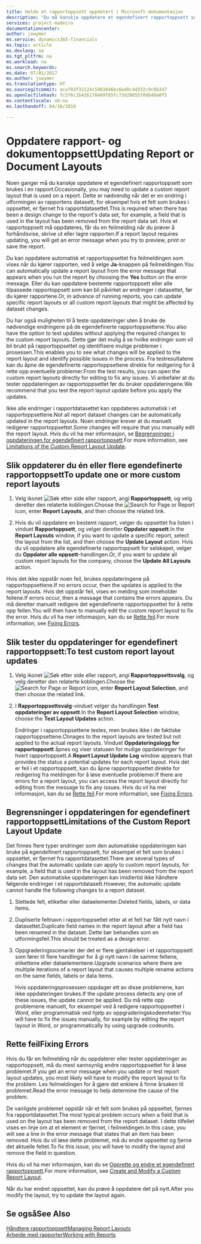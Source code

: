 ```yaml
---
title: Holde et rapportoppsett oppdatert | Microsoft-dokumentasjon
description: "Du må kanskje oppdatere et egendefinert rapportoppsett som brukes i en rapport. Dette er nødvendig når det er en endring i utformingen av rapportens datasett, for eksempel hvis et felt som brukes i oppsettet, er fjernet fra rapportdatasettet."
services: project-madeira
documentationcenter: 
author: jswymer
ms.service: dynamics365-financials
ms.topic: article
ms.devlang: na
ms.tgt_pltfrm: na
ms.workload: na
ms.search.keywords: 
ms.date: 07/01/2017
ms.author: jswymer
ms.translationtype: HT
ms.sourcegitcommit: acef03f32124c5983846bc6ed0c4d332c9c8b347
ms.openlocfilehash: fc5f6c1b426178489f85fc73d28855f0db40a0f5
ms.contentlocale: nb-no
ms.lasthandoff: 04/16/2018

---
```

# <a name="updating-report-or-document-layouts"></a><span data-ttu-id="af1b9-104">Oppdatere rapport- og dokumentoppsett</span><span class="sxs-lookup"><span data-stu-id="af1b9-104">Updating Report or Document Layouts</span></span>
<span data-ttu-id="af1b9-105">Noen ganger må du kanskje oppdatere et egendefinert rapportoppsett som brukes i en rapport.</span><span class="sxs-lookup"><span data-stu-id="af1b9-105">Occasionally, you may need to update a custom report layout that is used on a report.</span></span> <span data-ttu-id="af1b9-106">Dette er nødvendig når det er en endring i utformingen av rapportens datasett, for eksempel hvis et felt som brukes i oppsettet, er fjernet fra rapportdatasettet.</span><span class="sxs-lookup"><span data-stu-id="af1b9-106">This is required when there has been a design change to the report's data set, for example, a field that is used in the layout has been removed from the report data set.</span></span> <span data-ttu-id="af1b9-107">Hvis et rapportoppsett må oppdateres, får du en feilmelding når du prøver å forhåndsvise, skrive ut eller lagre rapporten.</span><span class="sxs-lookup"><span data-stu-id="af1b9-107">If a report layout requires updating, you will get an error message when you try to preview, print or save the report.</span></span>  
  
<span data-ttu-id="af1b9-108">Du kan oppdatere automatisk et rapportoppsettet fra feilmeldingen som vises når du kjører rapporten, ved å velge **Ja**-knappen på feilmeldingen.</span><span class="sxs-lookup"><span data-stu-id="af1b9-108">You can automatically update a report layout from the error message that appears when you run the report by choosing the **Yes** button on the error message.</span></span> <span data-ttu-id="af1b9-109">Eller du kan oppdatere bestemte rapportoppsett eller alle tilpassede rapportoppsett som kan bli påvirket av endringer i datasettet, før du kjører rapportene.</span><span class="sxs-lookup"><span data-stu-id="af1b9-109">Or, in advance of running reports, you can update specific report layouts or all custom report layouts that might be affected by dataset changes.</span></span>  
  
<span data-ttu-id="af1b9-110">Du har også muligheten til å teste oppdateringer uten å bruke de nødvendige endringene på de egendefinerte rapportoppsettene.</span><span class="sxs-lookup"><span data-stu-id="af1b9-110">You also have the option to test updates without applying the required changes to the custom report layouts.</span></span> <span data-ttu-id="af1b9-111">Dette gjør det mulig å se hvilke endringer som vil bli brukt på rapportoppsettet og identifisere mulige problemer i prosessen.</span><span class="sxs-lookup"><span data-stu-id="af1b9-111">This enables you to see what changes will be applied to the report layout and identify possible issues in the process.</span></span> <span data-ttu-id="af1b9-112">Fra testresultatene kan du åpne de egendefinerte rapportoppsettene direkte for redigering for å rette opp eventuelle problemer.</span><span class="sxs-lookup"><span data-stu-id="af1b9-112">From the test results, you can open the custom report layouts directly for editing to fix any issues.</span></span> <span data-ttu-id="af1b9-113">Vi anbefaler at du tester oppdateringen av rapportoppsettet før du bruker oppdateringene.</span><span class="sxs-lookup"><span data-stu-id="af1b9-113">We recommend that you test the report layout update before you apply the updates.</span></span>  
  
<span data-ttu-id="af1b9-114">Ikke alle endringer i rapportdatasettet kan oppdateres automatisk i et rapportoppsettene.</span><span class="sxs-lookup"><span data-stu-id="af1b9-114">Not all report dataset changes can be automatically updated in the report layouts.</span></span> <span data-ttu-id="af1b9-115">Noen endringer krever at du manuelt redigerer rapportoppsettet.</span><span class="sxs-lookup"><span data-stu-id="af1b9-115">Some changes will require that you manually edit the report layout.</span></span> <span data-ttu-id="af1b9-116">Hvis du vil ha mer informasjon, se [Begrensninger i oppdateringen for egendefinert rapportoppsett](ui-update-report-layouts.md#UpdateLimitations).</span><span class="sxs-lookup"><span data-stu-id="af1b9-116">For more information, see [Limitations of the Custom Report Layout Update](ui-update-report-layouts.md#UpdateLimitations).</span></span>  
  
## <a name="to-update-one-or-more-custom-report-layouts"></a><span data-ttu-id="af1b9-117">Slik oppdaterer du én eller flere egendefinerte rapportoppsett</span><span class="sxs-lookup"><span data-stu-id="af1b9-117">To update one or more custom report layouts</span></span>  
  
1.  <span data-ttu-id="af1b9-118">Velg ikonet ![Søk etter side eller rapport](media/ui-search/search_small.png "Søk etter side eller rapport"), angi **Rapportoppsett**, og velg deretter den relaterte koblingen.</span><span class="sxs-lookup"><span data-stu-id="af1b9-118">Choose the ![Search for Page or Report](media/ui-search/search_small.png "Search for Page or Report icon") icon, enter **Report Layouts**, and then choose the related link.</span></span>  
  
2.  <span data-ttu-id="af1b9-119">Hvis du vil oppdatere en bestemt rapport, velger du oppsettet fra listen i vinduet **Rapportoppsett**, og velger deretter **Oppdater oppsett**.</span><span class="sxs-lookup"><span data-stu-id="af1b9-119">In the **Report Layouts** window, if you want to update a specific report, select the layout from the list, and then choose the **Update Layout** action.</span></span> <span data-ttu-id="af1b9-120">Hvis du vil oppdatere alle egendefinerte rapportoppsett for selskapet, velger du **Oppdater alle oppsett**-handlingen.</span><span class="sxs-lookup"><span data-stu-id="af1b9-120">Or, if you want to update all custom report layouts for the company, choose the **Update All Layouts** action.</span></span>  

<span data-ttu-id="af1b9-121">Hvis det ikke oppstår noen feil, brukes oppdateringene på rapportoppsettene.</span><span class="sxs-lookup"><span data-stu-id="af1b9-121">If no errors occur, then the updates is applied to the report layouts.</span></span> <span data-ttu-id="af1b9-122">Hvis det oppstår feil, vises en melding som inneholder feilene.</span><span class="sxs-lookup"><span data-stu-id="af1b9-122">If errors occur, then a message that contains the errors appears.</span></span> <span data-ttu-id="af1b9-123">Du må deretter manuelt redigere det egendefinerte rapportoppsettet for å rette opp feilen.</span><span class="sxs-lookup"><span data-stu-id="af1b9-123">You will then have to manually edit the custom report layout to fix the error.</span></span> <span data-ttu-id="af1b9-124">Hvis du vil ha mer informasjon, kan du se [Rette feil](ui-update-report-layouts.md#FixErrors).</span><span class="sxs-lookup"><span data-stu-id="af1b9-124">For more information, see [Fixing Errors](ui-update-report-layouts.md#FixErrors).</span></span>  

## <a name="to-test-custom-report-layout-updates"></a><span data-ttu-id="af1b9-125">Slik tester du oppdateringer for egendefinert rapportoppsett:</span><span class="sxs-lookup"><span data-stu-id="af1b9-125">To test custom report layout updates</span></span>  
  
1. <span data-ttu-id="af1b9-126">Velg ikonet ![Søk etter side eller rapport](media/ui-search/search_small.png "Søk etter side eller rapport"), angi **Rapportoppsettsvalg**, og velg deretter den relaterte koblingen.</span><span class="sxs-lookup"><span data-stu-id="af1b9-126">Choose the ![Search for Page or Report](media/ui-search/search_small.png "Search for Page or Report icon") icon, enter **Report Layout Selection**, and then choose the related link.</span></span>  
  
2. <span data-ttu-id="af1b9-127">I **Rapportoppsettsvalg**-vinduet velger du handlingen **Test oppdateringer av oppsett**.</span><span class="sxs-lookup"><span data-stu-id="af1b9-127">In the **Report Layout Selection** window, choose the **Test Layout Updates** action.</span></span>  
  
   <span data-ttu-id="af1b9-128">Endringer i rapportoppsettene testes, men brukes ikke i de faktiske rapportoppsettene.</span><span class="sxs-lookup"><span data-stu-id="af1b9-128">Chnages to the report layouts are tested but not applied to the actual report layouts.</span></span> <span data-ttu-id="af1b9-129">Vinduet **Oppdateringslogg for rapportoppsett** åpnes og viser statusen for mulige oppdateringer for hvert rapportoppsett.</span><span class="sxs-lookup"><span data-stu-id="af1b9-129">A **Report Layout Update Log** window appears that provides the status a potential updates for each report layout.</span></span> <span data-ttu-id="af1b9-130">Hvis det er feil i et rapportoppsett, kan du åpne rapportoppsettet direkte for redigering fra meldingen for å løse eventuelle problemer.</span><span class="sxs-lookup"><span data-stu-id="af1b9-130">If there are errors for a report layout, you can access the report layout directly for editing from the message to fix any issues.</span></span> <span data-ttu-id="af1b9-131">Hvis du vil ha mer informasjon, kan du se [Rette feil](ui-update-report-layouts.md#FixErrors).</span><span class="sxs-lookup"><span data-stu-id="af1b9-131">For more information, see [Fixing Errors](ui-update-report-layouts.md#FixErrors).</span></span>  
  
##  <a name="UpdateLimitations"></a> <span data-ttu-id="af1b9-132">Begrensninger i oppdateringen for egendefinert rapportoppsett</span><span class="sxs-lookup"><span data-stu-id="af1b9-132">Limitations of the Custom Report Layout Update</span></span>  
 <span data-ttu-id="af1b9-133">Det finnes flere typer endringer som den automatiske oppdateringen kan bruke på egendefinert rapportoppsett, for eksempel et felt som brukes i oppsettet, er fjernet fra rapportdatasettet.</span><span class="sxs-lookup"><span data-stu-id="af1b9-133">There are several types of changes that the automatic update can apply to custom report layouts, for example, a field that is used in the layout has been removed from the report data set.</span></span> <span data-ttu-id="af1b9-134">Den automatiske oppdateringen kan imidlertid ikke håndtere følgende endringer i et rapportdatasett.</span><span class="sxs-lookup"><span data-stu-id="af1b9-134">However, the automatic update cannot handle the following changes to a report dataset.</span></span>  
  
1. <span data-ttu-id="af1b9-135">Slettede felt, etiketter eller dataelementer.</span><span class="sxs-lookup"><span data-stu-id="af1b9-135">Deleted fields, labels, or data items.</span></span>  
  
2. <span data-ttu-id="af1b9-136">Dupliserte feltnavn i rapportoppsettet etter at et felt har fått nytt navn i datasettet.</span><span class="sxs-lookup"><span data-stu-id="af1b9-136">Duplicate field names in the report layout after a field has been renamed in the dataset.</span></span> <span data-ttu-id="af1b9-137">Dette bør behandles som en utformingsfeil.</span><span class="sxs-lookup"><span data-stu-id="af1b9-137">This should be treated as a design error.</span></span>  
  
3. <span data-ttu-id="af1b9-138">Oppgraderingsscenarier der det er flere gjentakelser i et rapportoppsett som fører til flere handlinger for å gi nytt navn i de samme feltene, etikettene eller dataelementene.</span><span class="sxs-lookup"><span data-stu-id="af1b9-138">Upgrade scenarios where there are multiple iterations of a report layout that causes multiple rename actions on the same fields, labels or data items.</span></span>  
  
   <span data-ttu-id="af1b9-139">Hvis oppdateringsprosessen oppdager ett av disse problemene, kan ikke oppdateringen brukes.</span><span class="sxs-lookup"><span data-stu-id="af1b9-139">If the update process detects any one of these issues, the update cannot be applied.</span></span> <span data-ttu-id="af1b9-140">Du må rette opp problemene manuelt, for eksempel ved å redigere rapportoppsettet i Word, eller programmatisk ved hjelp av oppgraderingskodeenheter.</span><span class="sxs-lookup"><span data-stu-id="af1b9-140">You will have to fix the issues manually, for example by editing the report layout in Word, or programmatically by using upgrade codeunits.</span></span>  
  
##  <a name="FixErrors"></a> <span data-ttu-id="af1b9-141">Rette feil</span><span class="sxs-lookup"><span data-stu-id="af1b9-141">Fixing Errors</span></span>  
 <span data-ttu-id="af1b9-142">Hvis du får en feilmelding når du oppdaterer eller tester oppdateringer av rapportoppsett, må du mest sannsynlig endre rapportoppsettet for å løse problemet.</span><span class="sxs-lookup"><span data-stu-id="af1b9-142">If you get an error message when you update or test report layout updates, you most likely will have to modify the report layout to fix the problem.</span></span> <span data-ttu-id="af1b9-143">Les feilmeldingen for å gjøre det enklere å finne årsaken til problemet.</span><span class="sxs-lookup"><span data-stu-id="af1b9-143">Read the error message to help determine the cause of the problem.</span></span>  
  
 <span data-ttu-id="af1b9-144">De vanligste problemet oppstår når et felt som brukes på oppsettet, fjernes fra rapportdatasettet.</span><span class="sxs-lookup"><span data-stu-id="af1b9-144">The most typical problem occurs when a field that is used on the layout has been removed from the report dataset.</span></span> <span data-ttu-id="af1b9-145">I dette tilfellet vises en linje om at et element er fjernet, i feilmeldingen.</span><span class="sxs-lookup"><span data-stu-id="af1b9-145">In this case, you will see a line in the error message that states that an item has been removed.</span></span> <span data-ttu-id="af1b9-146">Hvis du vil løse dette problemet, må du endre oppsettet og fjerne det aktuelle feltet.</span><span class="sxs-lookup"><span data-stu-id="af1b9-146">To fix this issue, you will have to modify the layout and remove the field in question.</span></span>  
  
 <span data-ttu-id="af1b9-147">Hvis du vil ha mer informasjon, kan du se [Opprette og endre et egendefinert rapportoppsett](ui-how-create-custom-report-layout.md#ModifyCustomLayout).</span><span class="sxs-lookup"><span data-stu-id="af1b9-147">For more information, see [Create and Modify a Custom Report Layout](ui-how-create-custom-report-layout.md#ModifyCustomLayout).</span></span>  
  
 <span data-ttu-id="af1b9-148">Når du har endret oppsettet, kan du prøve å oppdatere det på nytt.</span><span class="sxs-lookup"><span data-stu-id="af1b9-148">After you modify the layout, try to update the layout again.</span></span>  
  
## <a name="see-also"></a><span data-ttu-id="af1b9-149">Se også</span><span class="sxs-lookup"><span data-stu-id="af1b9-149">See Also</span></span>  
 [<span data-ttu-id="af1b9-150">Håndtere rapportoppsett</span><span class="sxs-lookup"><span data-stu-id="af1b9-150">Managing Report Layouts</span></span>](ui-manage-report-layouts.md)  
 [<span data-ttu-id="af1b9-151">Arbeide med rapporter</span><span class="sxs-lookup"><span data-stu-id="af1b9-151">Working with Reports</span></span>](ui-work-report.md)  

